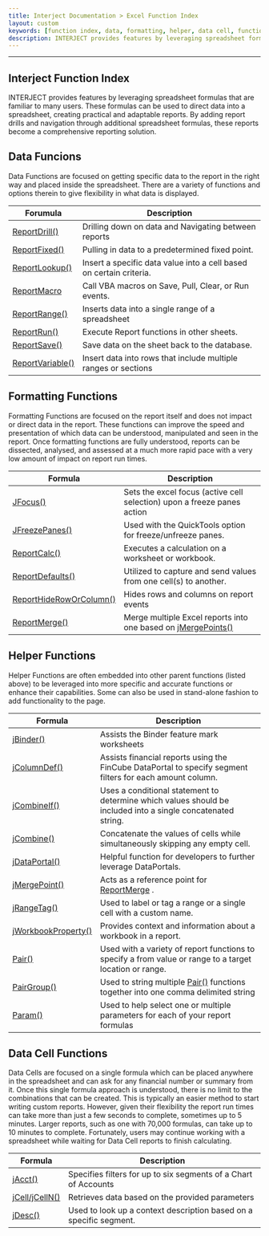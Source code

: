 ```yaml
---
title: Interject Documentation > Excel Function Index
layout: custom
keywords: [function index, data, formatting, helper, data cell, functions]
description: INTERJECT provides features by leveraging spreadsheet formulas that are familiar to many users. These formulas can be used to direct data into a spreadsheet, creating practical and adaptable reports. By adding report drills and navigation through additional spreadsheet formulas, these reports become a comprehensive reporting solution.
---
```

* * *

##  **Interject Function Index**

INTERJECT provides features by leveraging spreadsheet formulas that are familiar to many users. These formulas can be used to direct data into a spreadsheet, creating practical and adaptable reports. By adding report drills and navigation through additional spreadsheet formulas, these reports become a comprehensive reporting solution.

## Data Funcions

Data Functions are focused on getting specific data to the report in the right way and placed inside the spreadsheet. There are a variety of functions and options therein to give flexibility in what data is displayed.

| Forumula                                                | Description                                                         |
|---------------------------------------------------------|---------------------------------------------------------------------|
| [ReportDrill()](wIndex\ReportDrill_61702556.html)       | Drilling down on data and Navigating between reports                |
| [ReportFixed()](wIndex\ReportFixed_61702203.html)       | Pulling in data to a predetermined fixed point.                     |
| [ReportLookup()](wIndex\ReportLookup_127973727.html)    | Insert a specific data value into a cell based on certain criteria. |
| [ReportMacro](wIndex\ReportMacro_61702548.html)         | Call VBA macros on Save, Pull, Clear, or Run events.                |
| [ReportRange()](wIndex\ReportRange_61702199.html)       | Inserts data into a single range of a spreadsheet                   |
| [ReportRun()](wIndex\ReportRun_61702558.html)           | Execute Report functions in other sheets.                           |
| [ReportSave()](wIndex\ReportSave_61702554.html)         | Save data on the sheet back to the database.                        |
| [ReportVariable()](wIndex\ReportVariable_61702201.html) | Insert data into rows that include multiple ranges or sections      |


## Formatting Functions

Formatting Functions are focused on the report itself and does not impact or direct data in the report. These functions can improve the speed and presentation of which data can be understood, manipulated and seen in the report. Once formatting functions are fully understood, reports can be dissected, analysed, and assessed at a much more rapid pace with a very low amount of impact on report run times.

| Formula                                                                | Description                                                                                        |
|------------------------------------------------------------------------|----------------------------------------------------------------------------------------------------|
| [JFocus()](wIndex\jFocus.html)                                         | Sets the excel focus (active cell selection) upon a freeze panes action                            |
| [JFreezePanes()](wIndex\jFreezePanes_128552956.html)                   | Used with the QuickTools option for freeze/unfreeze panes.                                         |
| [ReportCalc()](wIndex\ReportCalc_137265163.html)                       | Executes a calculation on a worksheet or workbook.                                                 |
| [ReportDefaults()](wIndex\ReportDefaults_61702546.html)                | Utilized to capture and send values from one cell(s) to another.                                   |
| [ReportHideRowOrColumn()](wIndex\ReportHideRowOrColumn_341147669.html) | Hides rows and columns on report events                                                            |
| [ReportMerge()](wIndex\ReportMerge_110723133.html)                     | Merge multiple Excel reports into one based on [jMergePoints()](wIndex\jMergePoint_110723143.html) |


## Helper Functions

Helper Functions are often embedded into other parent functions (listed above) to be leveraged into more specific and accurate functions or enhance their capabilities. Some can also be used in stand-alone fashion to add functionality to the page.

| Formula                                                       | Description                                                                                                  |
|---------------------------------------------------------------|--------------------------------------------------------------------------------------------------------------|
| [jBinder()](wIndex\jBinder_61702552.html)                     | Assists the Binder feature mark worksheets                                                                   |
| [jColumnDef()](wIndex\jColumnDef_127965411.html)              | Assists financial reports using the FinCube DataPortal to specify segment filters for each amount column.    |
| [jCombineIf()](wIndex\jCombine_IF_139526244.html)             | Uses a conditional statement to determine which values should be included into a single concatenated string. |
| [jCombine()](wIndex\jCombine_61702542.html)                   | Concatenate the values of cells while simultaneously skipping any empty cell.                                |
| [jDataPortal()](wIndex\jDataPortal_61702544.html)             | Helpful function for developers to further leverage DataPortals.                                             |
| [jMergePoint()](wIndex\jMergePoint_110723143.html)            | Acts as a reference point for [ReportMerge](/wIndex/ReportMerge_110723133.html) .                            |
| [jRangeTag()](wIndex\jRangeTag_138772490.html)                | Used to label or tag a range or a single cell with a custom name.                                            |
| [jWorkbookProperty()](wIndex\jWorkbookProperty_61702550.html) | Provides context and information about a workbook in a report.                                               |
| [Pair()](wIndex\Pair_81756188.html)                           | Used with a variety of report functions to specify a from value or range to a target location or range.      |
| [PairGroup()](wIndex\PairGroup_81756186.html)                 | Used to string multiple [Pair()](Pair_81756188.html) functions together into one comma delimited string      |
| [Param()](wIndex\Param_81756199.html)                         | Used to help select one or multiple parameters for each of your report formulas                              |

## Data Cell Functions

Data Cells are focused on a single formula which can be placed anywhere in the spreadsheet and can ask for any financial number or summary from it. Once this single formula approach is understood, there is no limit to the combinations that can be created. This is typically an easier method to start writing custom reports. However, given their flexibility the report run times can take more than just a few seconds to complete, sometimes up to 5 minutes. Larger reports, such as one with 70,000 formulas, can take up to 10 minutes to complete. Fortunately, users may continue working with a spreadsheet while waiting for Data Cell reports to finish calculating.

| Formula                                      | Description                                                        |
|----------------------------------------------|--------------------------------------------------------------------|
| [jAcct()](wIndex\jAcct_61702534.html)        | Specifies filters for up to six segments of a Chart of Accounts    |
| [jCell/jCellN()](wIndex\jCell_61702532.html) | Retrieves data based on the provided parameters                    |
| [jDesc()](wIndex\jDesc_61702536.html)        | Used to look up a context description based on a specific segment. |
